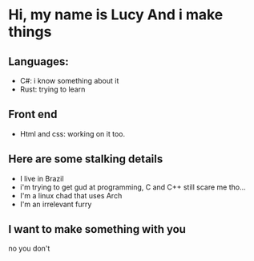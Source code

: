 # Hi, my name is Lucy And i make things

## Languages:
- C#: i know something about it
- Rust: trying to learn

## Front end
- Html and css: working on it too.

## Here are some stalking details
- I live in Brazil
- i'm trying to get gud at programming, C and C++ still scare me tho...
- I'm a linux chad that uses Arch
- I'm an irrelevant furry

## I want to make something with you
no you don't
